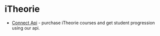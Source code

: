 # iTheorie
* [Connect Api](connect-api/readme.md) - purchase iTheorie courses and get student progression using our api.
